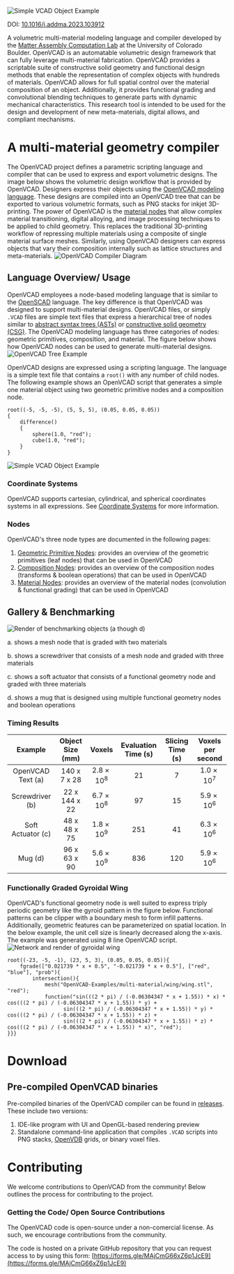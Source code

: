 ![Simple VCAD Object Example](documentation/open_vcad_text.png)

DOI: [10.1016/j.addma.2023.103912](https://doi.org/10.1016/j.addma.2023.103912)

A volumetric multi-material modeling language and compiler developed by the [Matter Assembly Computation Lab](https://www.matterassembly.org/) at the University of Colorado Boulder. OpenVCAD is an automatable volumetric design framework that can fully leverage multi-material fabrication. OpenVCAD provides a scriptable suite of constructive solid geometry and functional design methods that enable the representation of complex objects with hundreds of materials. OpenVCAD allows for full spatial control over the material composition of an object. Additionally, it provides functional grading and convolutional blending techniques to generate parts with dynamic mechanical characteristics. This research tool is intended to be used for the design and development of new meta-materials, digital allows, and compliant mechanisms.

# A multi-material geometry compiler
The OpenVCAD project defines a parametric scripting language and compiler that can be used to express and export volumetric designs. The image below shows the volumetric design workflow that is provided by OpenVCAD. Designers express their objects using the [OpenVCAD modeling language](https://github.com/MacCurdyLab/OpenVCAD#language-overview-usage). These designs are compiled into an OpenVCAD tree that can be exported to various volumetric formats, such as PNG stacks for inkjet 3D-printing. The power of OpenVCAD is the [material nodes](https://github.com/MacCurdyLab/OpenVCAD/wiki/Material-Nodes) that allow complex material transitioning, digital alloying, and image processing techniques to be applied to child geometry. This replaces the traditional 3D-printing workflow of repressing multiple materials using a composite of single material surface meshes. Similarly, using OpenVCAD designers can express objects that vary their composition internally such as lattice structures and meta-materials.
![OpenVCAD Compiler Diagram](documentation/openvcad_diagram.png)

## Language Overview/ Usage
OpenVCAD employees a node-based modeling language that is similar to the [OpenSCAD](http://www.openscad.org/) language. The key difference is that OpenVCAD was designed to support multi-material designs. OpenVCAD files, or simply `.VCAD` files are simple text files that express a hierarchical tree of nodes similar to [abstract syntax trees (ASTs)](https://en.wikipedia.org/wiki/Abstract_syntax_tree) or [constructive solid geometry (CSG)](https://en.wikipedia.org/wiki/Constructive_solid_geometry). The OpenVCAD modeling language has three categories of nodes: geometric primitives, composition, and material. The figure below shows how OpenVCAD nodes can be used to generate multi-material designs.
![OpenVCAD Tree Example](documentation/tree_ex.png)

OpenVCAD designs are expressed using a scripting language. The language is a simple text file that contains a `root()` with any number of child nodes. The following example shows an OpenVCAD script that generates a simple one material object using two geometric primitive nodes and a composition node.

```
root((-5, -5, -5), (5, 5, 5), (0.05, 0.05, 0.05))
{
    difference()
    {
        sphere(1.0, "red");
        cube(1.0, "red");
    }
}
```
![Simple VCAD Object Example](documentation/simple_example.png)

### Coordinate Systems
OpenVCAD supports cartesian, cylindrical, and spherical coordinates systems in all expressions. See [Coordinate Systems](https://github.com/MacCurdyLab/OpenVCAD/wiki/Coordinate-Systems) for more information.

### Nodes
OpenVCAD's three node types are documented in the following pages:

1. [Geometric Primitive Nodes](https://github.com/MacCurdyLab/OpenVCAD/wiki/Geometric-Primitive-Nodes): provides an overview of the geometric primitives (leaf nodes) that can be used in OpenVCAD
2. [Composition Nodes](https://github.com/MacCurdyLab/OpenVCAD/wiki/Composition-Nodes): provides an overview of the composition nodes (transforms & boolean operations) that can be used in OpenVCAD
3. [Material Nodes](https://github.com/MacCurdyLab/OpenVCAD/wiki/Material-Nodes): provides an overview of the material nodes (convolution & functional grading) that can be used in OpenVCAD

## Gallery & Benchmarking
![Render of benchmarking objects (a though d)](documentation/benchmarking_composite.png)

a. shows a mesh node that is graded with two materials

b. shows a screwdriver that consists of a mesh node and graded with three materials

c. shows a soft actuator that consists of a functional geometry node and graded with three materials

d. shows a mug that is designed using multiple functional geometry nodes and boolean operations

### Timing Results
|   **Example**    	   | **Object  Size (mm)** 	|      **Voxels**     	| **Evaluation Time (s)** 	| **Slicing Time (s)** 	| **Voxels per second** 	|
|:--------------------:|:---------------------:	|:-------------------:	|:-----------------------:	|:--------------------:	|:---------------------:	|
| OpenVCAD Text (a) 	  |      140 x 7 x 28     	| $2.8 \times 10^{8}$ 	|            21           	|           7          	|  $1.0 \times 10^{7}$  	|
|  Screwdriver (b)  	  |     22 x 144 x 22     	| $6.7 \times 10^{8}$ 	|            97           	|          15          	|  $5.9 \times 10^{6}$  	|
| Soft  Actuator (c) 	 |      48 x 48 x 75     	| $1.8 \times 10^{9}$ 	|           251           	|          41          	|  $6.3 \times 10^{6}$  	|
|    Mug (d)      	    |      96 x 63 x 90     	| $5.6 \times 10^{9}$ 	|           836           	|          120         	|  $5.9 \times 10^{6}$  	|

### Functionally Graded Gyroidal Wing
OpenVCAD's functional geometry node is well suited to express triply periodic geometry like the gyroid pattern in the figure below. Functional patterns can be clipper with a boundary mesh to form infill patterns. Additionally, geometric features can be parameterized on spatial location. In the below example, the unit cell size is linearly decreased along the x-axis. The example was generated using 8 line OpenVCAD script.  
![Network and render of gyroidal wing](documentation/wing_network.png)
```
root((-23, -5, -1), (23, 5, 3), (0.05, 0.05, 0.05)){
	fgrade(["0.021739 * x + 0.5", "-0.021739 * x + 0.5"], ["red", "blue"], "prob"){
		intersection(){
			mesh("OpenVCAD-Examples/multi-material/wing/wing.stl", "red");
			function("sin(((2 * pi) / (-0.06304347 * x + 1.55)) * x) * cos(((2 * pi) / (-0.06304347 * x + 1.55)) * y) + 
				  sin(((2 * pi) / (-0.06304347 * x + 1.55)) * y) * cos(((2 * pi) / (-0.06304347 * x + 1.55)) * z) + 
				  sin(((2 * pi) / (-0.06304347 * x + 1.55)) * z) * cos(((2 * pi) / (-0.06304347 * x + 1.55)) * x)", "red");
}}}
```
# Download
## Pre-compiled OpenVCAD binaries
Pre-compiled binaries of the OpenVCAD compiler can be found in [releases](https://github.com/MacCurdyLab/OpenVCAD/releases). These include two versions:
1. IDE-like program with UI and OpenGL-based rendering preview
2. Standalone command-line application that compiles `.VCAD` scripts into PNG stacks, [OpenVDB](https://www.openvdb.org/) grids, or binary voxel files.

# Contributing
We welcome contributions to OpenVCAD from the community! Below outlines the process for contributing to the project.

### Getting the Code/ Open Source Contributions
The OpenVCAD code is open-source under a non-comercial license. As such, we encourage contributions from the community. 

The code is hosted on a private GitHub repository that you can request access to by using this form: [https://forms.gle/MAjCmG66xZ6p1JcE9](https://forms.gle/MAjCmG66xZ6p1JcE9)

